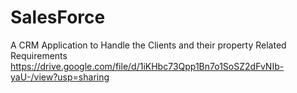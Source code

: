 # SalesForce
A CRM Application to Handle the Clients and their property Related Requirements
https://drive.google.com/file/d/1iKHbc73Qpp1Bn7o1SoSZ2dFvNIb-yaU-/view?usp=sharing
